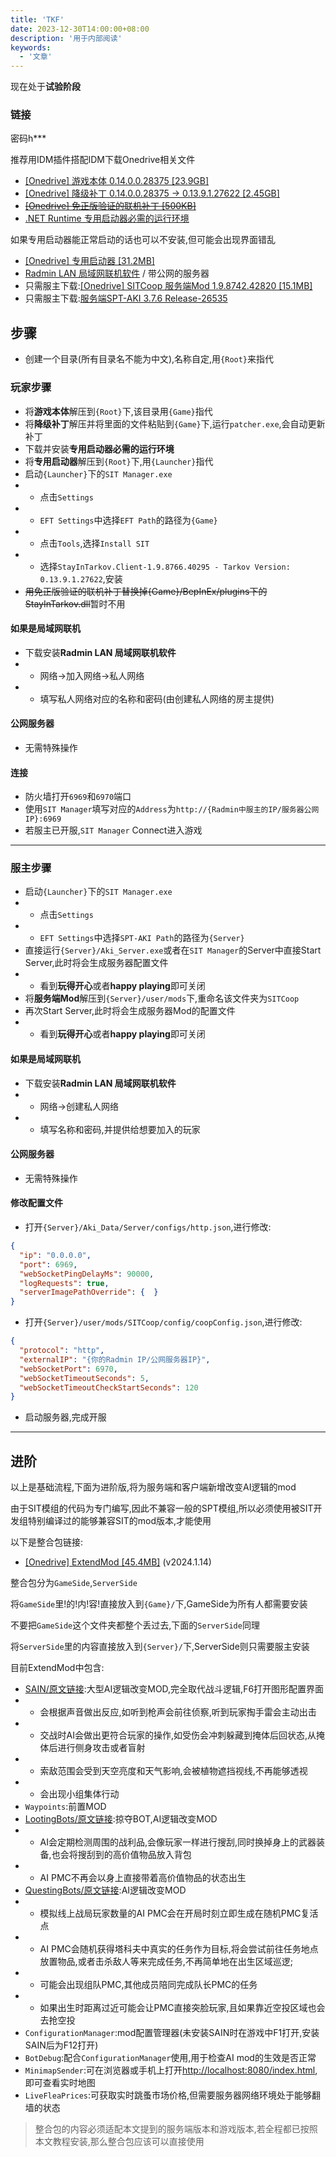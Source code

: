 ```yaml
---
title: 'TKF'
date: 2023-12-30T14:00:00+08:00
description: '用于内部阅读'
keywords:
  - '文章'
---
```


<!--more-->

现在处于**试验阶段**

### 链接

密码h***

推荐用IDM插件搭配IDM下载Onedrive相关文件

- [[Onedrive] 游戏本体 0.14.0.0.28375 [23.9GB]](https://ygt3z-my.sharepoint.com/:u:/g/personal/topidolproducer_ygt3z_onmicrosoft_com/EVQxM56DgwxGl_VOcNK2ezkB6zUqfM2bKB_vYTz2PY2x2A?e=JDQxJy)
- [[Onedrive] 降级补丁 0.14.0.0.28375 → 0.13.9.1.27622 [2.45GB]](https://ygt3z-my.sharepoint.com/:u:/g/personal/topidolproducer_ygt3z_onmicrosoft_com/ET3ZSu2wMDtPsXFJ-qMjvd4B_9PlwjcFsLkIcBam8OfK-w?e=HvhaLV)
- ~~[[Onedrive] 免正版验证的联机补丁 [500KB]](https://ygt3z-my.sharepoint.com/:u:/g/personal/topidolproducer_ygt3z_onmicrosoft_com/EWKlVF3nT1xMiCgTBVosdNcBfqH5EhwdYsM-4ZJxJwE7vA?e=kegEbW)~~
- [.NET Runtime 专用启动器必需的运行环境](https://dotnet.microsoft.com/en-us/download/dotnet/thank-you/runtime-desktop-8.0.0-windows-x64-installer)

如果<ruby>专用启动器<rt class="ttt" data-rt="SIT Manager.exe"></rt></ruby>能正常启动的话也可以不安装,但可能会出现界面错乱

- [[Onedrive] <ruby>专用启动器<rt class="ttt" data-rt="SIT Manager.exe"></rt></ruby> [31.2MB]](https://ygt3z-my.sharepoint.com/:u:/g/personal/topidolproducer_ygt3z_onmicrosoft_com/ESnFJVBZ1b1PsglaDqnDY4wBQaxcYEI3mXkr4cHbwUxK8w?e=8UfF4G)
- [Radmin LAN 局域网联机软件](https://download.radmin-lan.cn/download/files/Radmin_LAN_1.4.4642.1.exe) / 带公网的服务器
- 只需服主下载:[[Onedrive] SITCoop 服务端Mod 1.9.8742.42820 [15.1MB]](https://ygt3z-my.sharepoint.com/:u:/g/personal/topidolproducer_ygt3z_onmicrosoft_com/ESsbNUTozU1GuLdhL24CbGwB4HefiDrfS3s2AmkLSJNv1g?e=YoSJkF)
- 只需服主下载:[服务端SPT-AKI 3.7.6 Release-26535](https://dev.sp-tarkov.com/attachments/d549e35d-998c-4986-8c78-64571a6e083c)


## 步骤

- 创建一个目录(所有目录名不能为中文),名称自定,用`{Root}`来指代

### 玩家步骤

- 将**游戏本体**解压到`{Root}`下,该目录用`{Game}`指代
- 将**降级补丁**解压并将里面的文件粘贴到`{Game}`下,运行`patcher.exe`,会自动更新补丁
- 下载并安装**专用启动器必需的运行环境**
- 将**专用启动器**解压到`{Root}`下,用`{Launcher}`指代
- 启动`{Launcher}`下的`SIT Manager.exe`
- - 点击`Settings`
- - `EFT Settings`中选择`EFT Path`的路径为`{Game}`
- - 点击`Tools`,选择`Install SIT`
- - 选择`StayInTarkov.Client-1.9.8766.40295 - Tarkov Version: 0.13.9.1.27622`,安装
- ~~用免正版验证的联机补丁替换掉{Game}/BepInEx/plugins下的StayInTarkov.dll~~暂时不用

#### 如果是局域网联机

- 下载安装**Radmin LAN 局域网联机软件**
- - 网络→加入网络→私人网络
- - 填写私人网络对应的名称和密码(由创建私人网络的房主提供)

#### 公网服务器

- 无需特殊操作

#### 连接

- 防火墙打开`6969`和`6970`端口
- 使用`SIT Manager`填写对应的`Address`为`http://{Radmin中服主的IP/服务器公网IP}:6969`
- 若服主已开服,`SIT Manager` Connect进入游戏

---

### 服主步骤

- 启动`{Launcher}`下的`SIT Manager.exe`
- - 点击`Settings`
- - `EFT Settings`中选择`SPT-AKI Path`的路径为`{Server}`
- 直接运行`{Server}/Aki_Server.exe`或者在`SIT Manager`的Server中直接Start Server,此时将会生成服务器配置文件
- - 看到**玩得开心**或者**happy playing**即可关闭
- 将**服务端Mod**解压到`{Server}/user/mods`下,重命名该文件夹为`SITCoop`
- 再次Start Server,此时将会生成服务器Mod的配置文件
- - 看到**玩得开心**或者**happy playing**即可关闭

#### 如果是局域网联机

- 下载安装**Radmin LAN 局域网联机软件**
- - 网络→创建私人网络
- - 填写名称和密码,并提供给想要加入的玩家

#### 公网服务器

- 无需特殊操作

#### 修改配置文件

- 打开`{Server}/Aki_Data/Server/configs/http.json`,进行修改:
```json
{
  "ip": "0.0.0.0",
  "port": 6969,
  "webSocketPingDelayMs": 90000,
  "logRequests": true,
  "serverImagePathOverride": {	}
}
```
- 打开`{Server}/user/mods/SITCoop/config/coopConfig.json`,进行修改:
```json
{
  "protocol": "http",
  "externalIP": "{你的Radmin IP/公网服务器IP}",
  "webSocketPort": 6970,
  "webSocketTimeoutSeconds": 5,
  "webSocketTimeoutCheckStartSeconds": 120
}
```
- 启动服务器,完成开服

---

## 进阶

以上是基础流程,下面为进阶版,将为服务端和客户端新增改变AI逻辑的mod

由于SIT模组的代码为专门编写,因此不兼容一般的SPT模组,所以必须使用被SIT开发组特别编译过的能够兼容SIT的mod版本,才能使用

以下是整合包链接:

- [[Onedrive] ExtendMod [45.4MB]](https://ygt3z-my.sharepoint.com/:u:/g/personal/topidolproducer_ygt3z_onmicrosoft_com/EfksY34CqfVGhbso0b1LyK0Bm5upJJmQyAUQXL9I3dYhFg?e=RWa60e) (v2024.1.14)

整合包分为`GameSide`,`ServerSide`

将`GameSide`里!的!内!容!直接放入到`{Game}/`下,GameSide为所有人都需要安装

不要把`GameSide`这个文件夹都整个丢过去,下面的`ServerSide`同理

将`ServerSide`里的内容直接放入到`{Server}/`下,ServerSide则只需要服主安装

目前ExtendMod中包含:

- [SAIN/原文链接](https://hub.sp-tarkov.com/files/file/1062-sain-2-0-solarint-s-ai-modifications-full-ai-combat-system-replacement/):大型AI逻辑改变MOD,完全取代战斗逻辑,F6打开图形配置界面
- - 会根据声音做出反应,如听到枪声会前往侦察,听到玩家掏手雷会主动出击
- - 交战时AI会做出更符合玩家的操作,如受伤会冲刺躲藏到掩体后回状态,从掩体后进行侧身攻击或者盲射
- - 索敌范围会受到天空亮度和天气影响,会被植物遮挡视线,不再能够透视
- - 会出现小组集体行动
- `Waypoints`:前置MOD
- [LootingBots/原文链接](https://hub.sp-tarkov.com/files/file/1096-looting-bots/):掠夺BOT,AI逻辑改变MOD
- - AI会定期检测周围的战利品,会像玩家一样进行搜刮,同时换掉身上的武器装备,也会将搜刮到的高价值物品放入背包
- - AI PMC不再会以身上直接带着高价值物品的状态出生
- [QuestingBots/原文链接](https://hub.sp-tarkov.com/files/file/1534-questing-bots/#overview):AI逻辑改变MOD
- - 模拟线上战局玩家数量的AI PMC会在开局时刻立即生成在随机PMC复活点
- - AI PMC会随机获得塔科夫中真实的任务作为目标,将会尝试前往任务地点放置物品,或者击杀敌人等来完成任务,不再简单地在出生区域巡逻;
- - 可能会出现组队PMC,其他成员陪同完成队长PMC的任务
- - 如果出生时距离过近可能会让PMC直接突脸玩家,且如果靠近空投区域也会去抢空投
- `ConfigurationManager`:mod配置管理器(未安装SAIN时在游戏中F1打开,安装SAIN后为F12打开)
- `BotDebug`:配合`ConfigurationManager`使用,用于检查AI mod的生效是否正常
- `MinimapSender`:可在浏览器或手机上打开[http://localhost:8080/index.html](http://localhost:8080/index.html),即可查看实时地图
- `LiveFleaPrices`:可获取实时跳蚤市场价格,但需要服务器网络环境处于能够翻墙的状态

> 整合包的内容必须适配本文提到的服务端版本和游戏版本,若全程都已按照本文教程安装,那么整合包应该可以直接使用